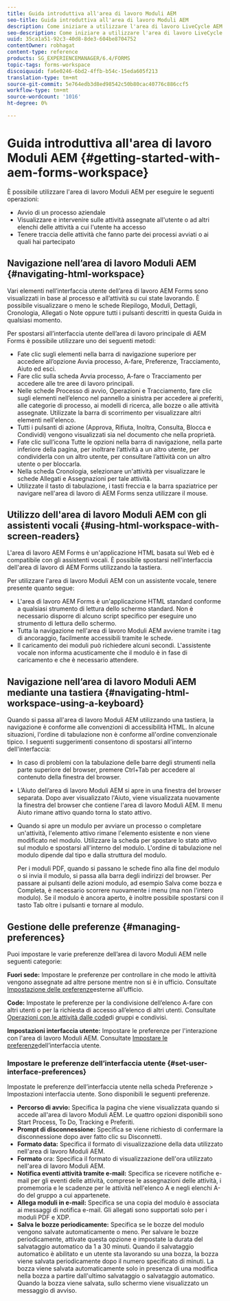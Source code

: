 ```yaml
---
title: Guida introduttiva all'area di lavoro Moduli AEM
seo-title: Guida introduttiva all'area di lavoro Moduli AEM
description: Come iniziare a utilizzare l'area di lavoro LiveCycle AEM Forms per gestire i processi di automazione aziendale.
seo-description: Come iniziare a utilizzare l'area di lavoro LiveCycle AEM Forms per gestire i processi di automazione aziendale.
uuid: 35ca1a51-92c3-40d8-8de3-604be8704752
contentOwner: robhagat
content-type: reference
products: SG_EXPERIENCEMANAGER/6.4/FORMS
topic-tags: forms-workspace
discoiquuid: fa6e0246-6bd2-4ffb-b54c-15eda605f213
translation-type: tm+mt
source-git-commit: 5e764edb3d8ed98542c50b80cac40776c886ccf5
workflow-type: tm+mt
source-wordcount: '1016'
ht-degree: 0%

---
```



# Guida introduttiva all&#39;area di lavoro Moduli AEM {#getting-started-with-aem-forms-workspace}

È possibile utilizzare l&#39;area di lavoro Moduli AEM per eseguire le seguenti operazioni:

* Avvio di un processo aziendale
* Visualizzare e intervenire sulle attività assegnate all&#39;utente o ad altri elenchi delle attività a cui l&#39;utente ha accesso
* Tenere traccia delle attività che fanno parte dei processi avviati o ai quali hai partecipato

## Navigazione nell’area di lavoro Moduli AEM {#navigating-html-workspace}

Vari elementi nell’interfaccia utente dell’area di lavoro AEM Forms sono visualizzati in base al processo e all’attività su cui state lavorando. È possibile visualizzare o meno le schede Riepilogo, Moduli, Dettagli, Cronologia, Allegati o Note oppure tutti i pulsanti descritti in questa Guida in qualsiasi momento.

Per spostarsi all’interfaccia utente dell’area di lavoro principale di AEM Forms è possibile utilizzare uno dei seguenti metodi:

* Fate clic sugli elementi nella barra di navigazione superiore per accedere all’opzione Avvia processo, A-fare, Preferenze, Tracciamento, Aiuto ed esci.
* Fare clic sulla scheda Avvia processo, A-fare o Tracciamento per accedere alle tre aree di lavoro principali.
* Nelle schede Processo di avvio, Operazioni e Tracciamento, fare clic sugli elementi nell’elenco nel pannello a sinistra per accedere ai preferiti, alle categorie di processo, ai modelli di ricerca, alle bozze o alle attività assegnate. Utilizzate la barra di scorrimento per visualizzare altri elementi nell&#39;elenco.
* Tutti i pulsanti di azione (Approva, Rifiuta, Inoltra, Consulta, Blocca e Condividi) vengono visualizzati sia nel documento che nella proprietà.
* Fate clic sull’icona Tutte le opzioni nella barra di navigazione, nella parte inferiore della pagina, per inoltrare l’attività a un altro utente, per condividerla con un altro utente, per consultare l’attività con un altro utente o per bloccarla.
* Nella scheda Cronologia, selezionare un&#39;attività per visualizzare le schede Allegati e Assegnazioni per tale attività.
* Utilizzate il tasto di tabulazione, i tasti freccia e la barra spaziatrice per navigare nell&#39;area di lavoro di AEM Forms senza utilizzare il mouse.

## Utilizzo dell&#39;area di lavoro Moduli AEM con gli assistenti vocali {#using-html-workspace-with-screen-readers}

L&#39;area di lavoro AEM Forms è un&#39;applicazione HTML basata sul Web ed è compatibile con gli assistenti vocali. È possibile spostarsi nell&#39;interfaccia dell&#39;area di lavoro di AEM Forms utilizzando la tastiera.

Per utilizzare l&#39;area di lavoro Moduli AEM con un assistente vocale, tenere presente quanto segue:

* L&#39;area di lavoro AEM Forms è un&#39;applicazione HTML standard conforme a qualsiasi strumento di lettura dello schermo standard. Non è necessario disporre di alcuno script specifico per eseguire uno strumento di lettura dello schermo.
* Tutta la navigazione nell&#39;area di lavoro Moduli AEM avviene tramite i tag di ancoraggio, facilmente accessibili tramite le schede.
* Il caricamento dei moduli può richiedere alcuni secondi. L&#39;assistente vocale non informa acusticamente che il modulo è in fase di caricamento e che è necessario attendere.

## Navigazione nell’area di lavoro Moduli AEM mediante una tastiera {#navigating-html-workspace-using-a-keyboard}

Quando si passa all&#39;area di lavoro Moduli AEM utilizzando una tastiera, la navigazione è conforme alle convenzioni di accessibilità HTML. In alcune situazioni, l&#39;ordine di tabulazione non è conforme all&#39;ordine convenzionale tipico. I seguenti suggerimenti consentono di spostarsi all&#39;interno dell&#39;interfaccia:

* In caso di problemi con la tabulazione delle barre degli strumenti nella parte superiore del browser, premere Ctrl+Tab per accedere al contenuto della finestra del browser.
* L’Aiuto dell’area di lavoro Moduli AEM si apre in una finestra del browser separata. Dopo aver visualizzato l&#39;Aiuto, viene visualizzata nuovamente la finestra del browser che contiene l&#39;area di lavoro Moduli AEM. Il menu Aiuto rimane attivo quando torna lo stato attivo.
* Quando si apre un modulo per avviare un processo o completare un&#39;attività, l&#39;elemento attivo rimane l&#39;elemento esistente e non viene modificato nel modulo. Utilizzare la scheda per spostare lo stato attivo sul modulo e spostarsi all&#39;interno del modulo. L&#39;ordine di tabulazione nel modulo dipende dal tipo e dalla struttura del modulo.

   Per i moduli PDF, quando si passano le schede fino alla fine del modulo o si invia il modulo, si passa alla barra degli indirizzi del browser. Per passare ai pulsanti delle azioni modulo, ad esempio Salva come bozza e Completa, è necessario scorrere nuovamente i menu (ma non l&#39;intero modulo). Se il modulo è ancora aperto, è inoltre possibile spostarsi con il tasto Tab oltre i pulsanti e tornare al modulo.

## Gestione delle preferenze {#managing-preferences}

Puoi impostare le varie preferenze dell’area di lavoro Moduli AEM nelle seguenti categorie:

**Fuori sede:** Impostare le preferenze per controllare in che modo le attività vengono assegnate ad altre persone mentre non si è in ufficio. Consultate [Impostazione delle preferenze](/help/forms/using/todo-lists.md#setting-out-of-office-preferences)esterne all’ufficio.

**Code:** Impostate le preferenze per la condivisione dell’elenco A-fare con altri utenti o per la richiesta di accesso all’elenco di altri utenti. Consultate [Operazioni con le attività dalle code](/help/forms/using/todo-lists.md#working-with-tasks-from-group-and-shared-queues)di gruppi e condivisi.

**Impostazioni interfaccia utente:** Impostare le preferenze per l&#39;interazione con l&#39;area di lavoro Moduli AEM. Consultate [Impostare le preferenze](#set-user-interface-preferences)dell’interfaccia utente.

### Impostare le preferenze dell’interfaccia utente {#set-user-interface-preferences}

Impostate le preferenze dell’interfaccia utente nella scheda Preferenze > Impostazioni interfaccia utente. Sono disponibili le seguenti preferenze.

* **Percorso di avvio:** Specifica la pagina che viene visualizzata quando si accede all&#39;area di lavoro Moduli AEM. Le quattro opzioni disponibili sono Start Process, To Do, Tracking e Preferiti.
* **Prompt di disconnessione:** Specifica se viene richiesto di confermare la disconnessione dopo aver fatto clic su Disconnetti.
* **Formato data:** Specifica il formato di visualizzazione della data utilizzato nell&#39;area di lavoro Moduli AEM.
* **Formato** ora: Specifica il formato di visualizzazione dell&#39;ora utilizzato nell&#39;area di lavoro Moduli AEM.
* **Notifica eventi attività tramite e-mail:** Specifica se ricevere notifiche e-mail per gli eventi delle attività, comprese le assegnazioni delle attività, i promemoria e le scadenze per le attività nell&#39;elenco A e negli elenchi A-do del gruppo a cui appartenete.
* **Allega moduli in e-mail:** Specifica se una copia del modulo è associata ai messaggi di notifica e-mail. Gli allegati sono supportati solo per i moduli PDF e XDP.
* **Salva le bozze periodicamente:** Specifica se le bozze del modulo vengono salvate automaticamente o meno. Per salvare le bozze periodicamente, attivate questa opzione e impostate la durata del salvataggio automatico da 1 a 30 minuti. Quando il salvataggio automatico è abilitato e un utente sta lavorando su una bozza, la bozza viene salvata periodicamente dopo il numero specificato di minuti. La bozza viene salvata automaticamente solo in presenza di una modifica nella bozza a partire dall&#39;ultimo salvataggio o salvataggio automatico. Quando la bozza viene salvata, sullo schermo viene visualizzato un messaggio di avviso.

